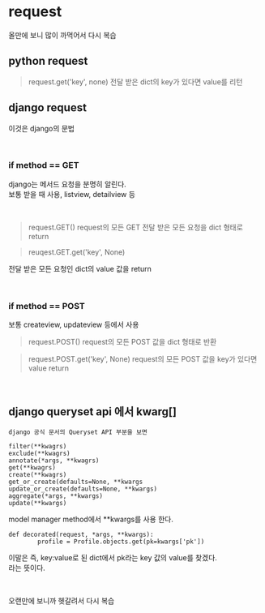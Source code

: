 # request
올만에 보니 많이 까먹어서 다시 복습

## python request

> request.get('key', none)
전달 받은 dict의 key가 있다면 value를 리턴

## django request
이것은 django의 문법

<br>

### if method == GET
django는 메서드 요청을 분명히 알린다.  
보통 받을 때 사용, listview, detailview 등

<br>

> request.GET()
request의 모든 GET
전달 받은 모든 요청을 dict 형태로 return

> reuqest.GET.get('key', None) 

전달 받은 모든 요청인 dict의 value 값을 return

<br>

### if method == POST
보통 createview, updateview 등에서 사용

> request.POST()
request의 모든 POST 값을 dict 형태로 반환

> request.POST.get('key', None)
request의 모든 POST 값을 key가 있다면 value return

<br>

## django queryset api 에서 kwarg[]




```
django 공식 문서의 Queryset API 부분을 보면

filter(**kwagrs)
exclude(**kwagrs)
annotate(*args, **kwagrs)
get(**kwagrs)
create(**kwagrs)
get_or_create(defaults=None, **kwargs
update_or_create(defaults=None, **kwargs)
aggregate(*args, **kwargs)
update(**kwargs)
```
model manager method에서 **kwargs를 사용 한다.

```
def decorated(request, *args, **kwargs):
        profile = Profile.objects.get(pk=kwargs['pk']) 

```

이말은 즉, key:value로 된 dict에서 pk라는 key 값의 value를 찾겠다.  
라는 뜻이다.

<br>

오랜만에 보니까 헷갈려서 다시 복습

<br>
